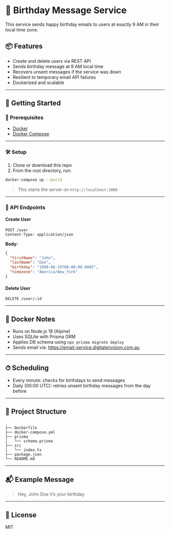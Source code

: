# 🎉 Birthday Message Service

This service sends happy birthday emails to users at exactly 9 AM in their local time zone.

## 📦 Features

- Create and delete users via REST API
- Sends birthday message at 9 AM local time
- Recovers unsent messages if the service was down
- Resilient to temporary email API failures
- Dockerized and scalable

---

## 🚀 Getting Started

### 🔧 Prerequisites

- [Docker](https://www.docker.com/)
- [Docker Compose](https://docs.docker.com/compose/)

---

### 🛠 Setup

1. Clone or download this repo
2. From the root directory, run:

```bash
docker-compose up --build
```

> This starts the server on `http://localhost:3000`

---

### 🧪 API Endpoints

#### Create User

```
POST /user
Content-Type: application/json
```

**Body:**
```json
{
  "firstName": "John",
  "lastName": "Doe",
  "birthday": "1990-06-19T00:00:00.000Z",
  "timezone": "America/New_York"
}
```

#### Delete User

```
DELETE /user/:id
```

---

## 🐳 Docker Notes

- Runs on Node.js 18 (Alpine)
- Uses SQLite with Prisma ORM
- Applies DB schema using `npx prisma migrate deploy`
- Sends email via: https://email-service.digitalenvision.com.au

---

## ⏱ Scheduling

- Every minute: checks for birthdays to send messages
- Daily (00:00 UTC): retries unsent birthday messages from the day before

---

## 📁 Project Structure

```
.
├── Dockerfile
├── docker-compose.yml
├── prisma
│   └── schema.prisma
├── src
│   └── index.ts
├── package.json
└── README.md
```

---

## 📬 Example Message

> Hey, John Doe it’s your birthday

---

## 📃 License

MIT
